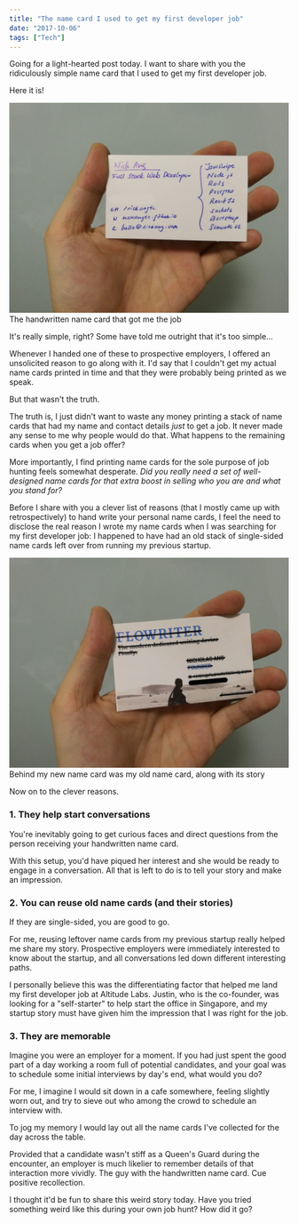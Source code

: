 ```yaml
---
title: "The name card I used to get my first developer job"
date: "2017-10-06"
tags: ["Tech"]
---
```


Going for a light-hearted post today. I want to share with you the ridiculously simple name card that I used to get my first developer job.

Here it is!

![hand holding nickang name card](images/nickang_name_card_4-1024x768.jpg) The handwritten name card that got me the job

It's really simple, right? Some have told me outright that it's too simple...

Whenever I handed one of these to prospective employers, I offered an unsolicited reason to go along with it. I'd say that I couldn't get my actual name cards printed in time and that they were probably being printed as we speak.

But that wasn't the truth.

The truth is, I just didn't want to waste any money printing a stack of name cards that had my name and contact details _just_ to get a job. It never made any sense to me why people would do that. What happens to the remaining cards when you get a job offer?

More importantly, I find printing name cards for the sole purpose of job hunting feels somewhat desperate. _Did you really need a set of well-designed name cards for that extra boost in selling who you are and what you stand for?_

Before I share with you a clever list of reasons (that I mostly came up with retrospectively) to hand write your personal name cards, I feel the need to disclose the real reason I wrote my name cards when I was searching for my first developer job: I happened to have had an old stack of single-sided name cards left over from running my previous startup.

![hand holding nickang name card](images/nickang_name_card_3-1024x768.jpg) Behind my new name card was my old name card, along with its story

Now on to the clever reasons.

### 1\. They help start conversations

You're inevitably going to get curious faces and direct questions from the person receiving your handwritten name card.

With this setup, you'd have piqued her interest and she would be ready to engage in a conversation. All that is left to do is to tell your story and make an impression.

### 2\. You can reuse old name cards (and their stories)

If they are single-sided, you are good to go.

For me, reusing leftover name cards from my previous startup really helped me share my story. Prospective employers were immediately interested to know about the startup, and all conversations led down different interesting paths.

I personally believe this was the differentiating factor that helped me land my first developer job at Altitude Labs. Justin, who is the co-founder, was looking for a "self-starter" to help start the office in Singapore, and my startup story must have given him the impression that I was right for the job.

### 3\. They are memorable

Imagine you were an employer for a moment. If you had just spent the good part of a day working a room full of potential candidates, and your goal was to schedule some initial interviews by day's end, what would you do?

For me, I imagine I would sit down in a cafe somewhere, feeling slightly worn out, and try to sieve out who among the crowd to schedule an interview with.

To jog my memory I would lay out all the name cards I've collected for the day across the table.

Provided that a candidate wasn't stiff as a Queen's Guard during the encounter, an employer is much likelier to remember details of that interaction more vividly. The guy with the handwritten name card. Cue positive recollection.

I thought it'd be fun to share this weird story today. Have you tried something weird like this during your own job hunt? How did it go?
